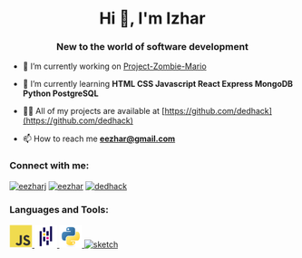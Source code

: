 <h1 align="center">Hi 👋, I'm Izhar</h1>
<h3 align="center">New to the world of software development</h3>

- 🔭 I’m currently working on [Project-Zombie-Mario](https://github.com/dedhack/Project-Zombie-Mario)

- 🌱 I’m currently learning **HTML CSS Javascript React Express MongoDB Python PostgreSQL**

- 👨‍💻 All of my projects are available at [https://github.com/dedhack](https://github.com/dedhack)

- 📫 How to reach me **eezhar@gmail.com**

<h3 align="left">Connect with me:</h3>
<p align="left">
<a href="https://twitter.com/eezharj" target="blank"><img align="center" src="https://raw.githubusercontent.com/rahuldkjain/github-profile-readme-generator/master/src/images/icons/Social/twitter.svg" alt="eezharj" height="30" width="40" /></a>
<a href="https://www.hackerrank.com/eezhar" target="blank"><img align="center" src="https://raw.githubusercontent.com/rahuldkjain/github-profile-readme-generator/master/src/images/icons/Social/hackerrank.svg" alt="eezhar" height="30" width="40" /></a>
<a href="https://www.leetcode.com/dedhack" target="blank"><img align="center" src="https://raw.githubusercontent.com/rahuldkjain/github-profile-readme-generator/master/src/images/icons/Social/leet-code.svg" alt="dedhack" height="30" width="40" /></a>
</p>

<h3 align="left">Languages and Tools:</h3>
<p align="left"> <a href="https://developer.mozilla.org/en-US/docs/Web/JavaScript" target="_blank" rel="noreferrer"> <img src="https://raw.githubusercontent.com/devicons/devicon/master/icons/javascript/javascript-original.svg" alt="javascript" width="40" height="40"/> </a> <a href="https://pandas.pydata.org/" target="_blank" rel="noreferrer"> <img src="https://raw.githubusercontent.com/devicons/devicon/2ae2a900d2f041da66e950e4d48052658d850630/icons/pandas/pandas-original.svg" alt="pandas" width="40" height="40"/> </a> <a href="https://www.python.org" target="_blank" rel="noreferrer"> <img src="https://raw.githubusercontent.com/devicons/devicon/master/icons/python/python-original.svg" alt="python" width="40" height="40"/> </a> <a href="https://www.sketch.com/" target="_blank" rel="noreferrer"> <img src="https://www.vectorlogo.zone/logos/sketchapp/sketchapp-icon.svg" alt="sketch" width="40" height="40"/> </a> </p>


<!---
dedhack/dedhack is a ✨ special ✨ repository because its `README.md` (this file) appears on your GitHub profile.
You can click the Preview link to take a look at your changes.
--->

